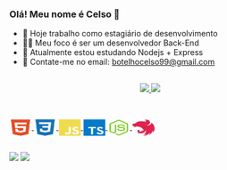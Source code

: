 ### Olá! Meu nome é Celso 👋


- 🔭 Hoje trabalho como estagiário de desenvolvimento
- 👨‍💻 Meu foco é ser um desenvolvedor Back-End
- 🌱 Atualmente estou estudando Nodejs + Express
- 💬 Contate-me no email: botelhocelso99@gmail.com

##

<div align="center">
  <a href="https://github.com/celso14/celso14">
  <img height="180em" src="https://github-readme-stats.vercel.app/api?username=celso14&show_icons=true&theme=calm&include_all_commits=true&count_private=true"/>
  <img height="180em" src="https://github-readme-stats.vercel.app/api/top-langs/?username=celso14&layout=compact&langs_count=7&theme=calm"/>
</div>

##  
  
<div style="display: inline_block"><br>
  <img align="center" alt="Celso-HTML" height="30" width="40" src="https://github.com/devicons/devicon/blob/master/icons/html5/html5-plain.svg" title="HTML5">
  <img align="center" alt="Celso-CSS" height="30" width="40" src="https://github.com/devicons/devicon/blob/master/icons/css3/css3-plain.svg" title="CSS3">
  <img align="center" alt="Celso-Js" height="30" width="40" src="https://github.com/devicons/devicon/blob/master/icons/javascript/javascript-plain.svg" title="Javascript">
  <img align="center" alt="Celso-TS" height="30" width="40" src="https://github.com/devicons/devicon/blob/master/icons/typescript/typescript-plain.svg" title="Typescript">
    <img align="center" alt="Celso-Node" height="30" width="40" src="https://github.com/devicons/devicon/blob/master/icons/nodejs/nodejs-plain.svg" title="Node">
    <img align="center" alt="Celso-Nestjs" height="30" width="40" src="https://github.com/devicons/devicon/blob/master/icons/nestjs/nestjs-plain.svg" title="Nestjs">
</div>

  
##
  
<div>
  <a href = "mailto:contatobotelhocelso99@gmail.com"><img src="https://img.shields.io/badge/-Gmail-%23333?style=for-the-badge&logo=gmail&logoColor=white" target="_blank"></a>
  <a href="https://www.linkedin.com/in/celso-botelho-brito-0040bb223/" target="_blank"><img src="https://img.shields.io/badge/-LinkedIn-%230077B5?style=for-the-badge&logo=linkedin&logoColor=white" target="_blank"></a> 
</div>
  
